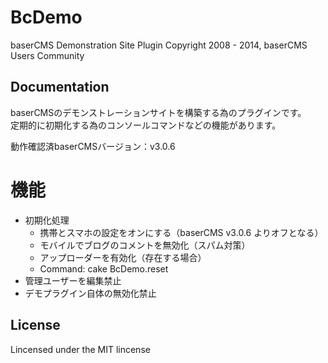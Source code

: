 BcDemo
==========
baserCMS Demonstration Site Plugin
Copyright 2008 - 2014, baserCMS Users Community  

Documentation
-------------

baserCMSのデモンストレーションサイトを構築する為のプラグインです。  
定期的に初期化する為のコンソールコマンドなどの機能があります。  

動作確認済baserCMSバージョン：v3.0.6

# 機能

* 初期化処理
	- 携帯とスマホの設定をオンにする（baserCMS v3.0.6 よりオフとなる）
	- モバイルでブログのコメントを無効化（スパム対策）
	- アップローダーを有効化（存在する場合）
	- Command: cake BcDemo.reset
* 管理ユーザーを編集禁止
* デモプラグイン自体の無効化禁止

License
-------

Lincensed under the MIT lincense

